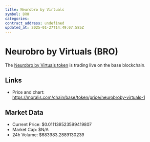 ```yaml
---
title: Neurobro by Virtuals
symbol: BRO
categories: 
contract_address: undefined
updated_at: 2025-01-27T14:49:07.585Z
---
```


# Neurobro by Virtuals (BRO)
The [Neurobro by Virtuals token](https://moralis.com/chain/base/token/price/neurobroby-virtuals-1) is trading live on the base blockchain.

## Links
- Price and chart: https://moralis.com/chain/base/token/price/neurobroby-virtuals-1

## Market Data
- Current Price: $0.011139523599419807
- Market Cap: $N/A
- 24h Volume: $683983.2889130239

